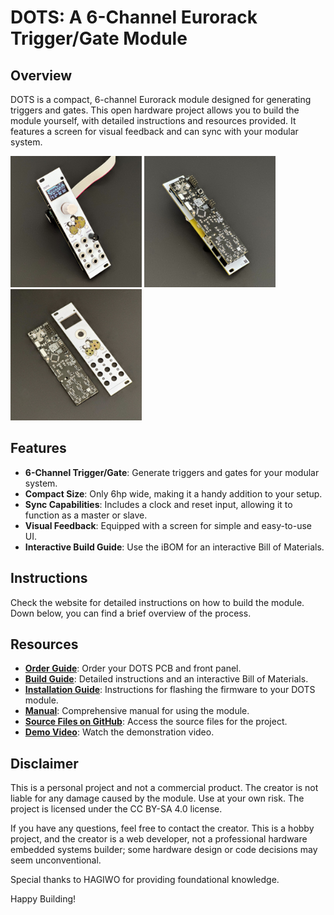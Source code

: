 # DOTS: A 6-Channel Eurorack Trigger/Gate Module

## Overview
DOTS is a compact, 6-channel Eurorack module designed for generating triggers and gates. This open hardware project allows you to build the module yourself, with detailed instructions and resources provided. It features a screen for visual feedback and can sync with your modular system.

<p align="left" style="background-color: "#9c52f2">
  <img src="/gh-images/frontside.jpg" alt="Image 1" width="210"/>
  <img src="/gh-images/backside.jpg" alt="Image 2" width="210"/>
  <img src="/gh-images/pcb.jpg" alt="Image 2" width="210"/>
</p>

## Features
- **6-Channel Trigger/Gate**: Generate triggers and gates for your modular system.
- **Compact Size**: Only 6hp wide, making it a handy addition to your setup.
- **Sync Capabilities**: Includes a clock and reset input, allowing it to function as a master or slave.
- **Visual Feedback**: Equipped with a screen for simple and easy-to-use UI.
- **Interactive Build Guide**: Use the iBOM for an interactive Bill of Materials.

## Instructions
Check the website for detailed instructions on how to build the module. Down below, you can find a brief overview of the process.

## Resources
- **[Order Guide](http://www.d-o-t-s.net/order)**: Order your DOTS PCB and front panel.
- **[Build Guide](http://www.d-o-t-s.net/build)**: Detailed instructions and an interactive Bill of Materials.
- **[Installation Guide](http://www.d-o-t-s.net/installation)**: Instructions for flashing the firmware to your DOTS module.
- **[Manual](http://www.d-o-t-s.net/manual)**: Comprehensive manual for using the module.
- **[Source Files on GitHub](https://www.github.com/releases)**: Access the source files for the project.
- **[Demo Video](https://www.youtube-nocookie.com/embed/HCOv5BAQKyc)**: Watch the demonstration video.


## Disclaimer
This is a personal project and not a commercial product. The creator is not liable for any damage caused by the module. Use at your own risk. The project is licensed under the CC BY-SA 4.0 license.

If you have any questions, feel free to contact the creator. This is a hobby project, and the creator is a web developer, not a professional hardware embedded systems builder; some hardware design or code decisions may seem unconventional.

Special thanks to HAGIWO for providing foundational knowledge.

Happy Building!
